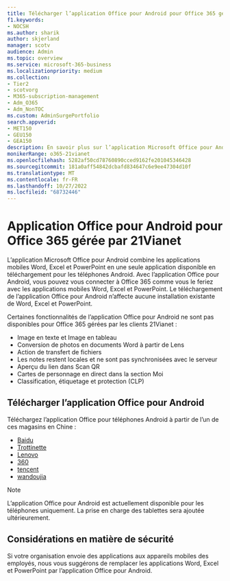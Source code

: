 ```yaml
---
title: Télécharger l’application Office pour Android pour Office 365 gérée par 21Vianet
f1.keywords:
- NOCSH
ms.author: sharik
author: skjerland
manager: scotv
audience: Admin
ms.topic: overview
ms.service: microsoft-365-business
ms.localizationpriority: medium
ms.collection:
- Tier2
- scotvorg
- M365-subscription-management
- Adm_O365
- Adm_NonTOC
ms.custom: AdminSurgePortfolio
search.appverid:
- MET150
- GEU150
- GEA150
description: En savoir plus sur l’application Microsoft Office pour Android pour Office 365 gérée par 21Vianet et comment la télécharger pour les clients en Chine.
monikerRange: o365-21vianet
ms.openlocfilehash: 5282af50cd78760890cced9162fe201045346428
ms.sourcegitcommit: 181a0aff54842dcbafd834647c6e9ee47304d10f
ms.translationtype: MT
ms.contentlocale: fr-FR
ms.lasthandoff: 10/27/2022
ms.locfileid: "68732446"
---
```

# <a name="office-app-for-android-for-office-365-operated-by-21vianet"></a>Application Office pour Android pour Office 365 gérée par 21Vianet

L’application Microsoft Office pour Android combine les applications mobiles Word, Excel et PowerPoint en une seule application disponible en téléchargement pour les téléphones Android. Avec l’application Office pour Android, vous pouvez vous connecter à Office 365 comme vous le feriez avec les applications mobiles Word, Excel et PowerPoint. Le téléchargement de l’application Office pour Android n’affecte aucune installation existante de Word, Excel et PowerPoint.

Certaines fonctionnalités de l’application Office pour Android ne sont pas disponibles pour Office 365 gérées par les clients 21Vianet :

- Image en texte et Image en tableau 
- Conversion de photos en documents Word à partir de Lens 
- Action de transfert de fichiers 
- Les notes restent locales et ne sont pas synchronisées avec le serveur
- Aperçu du lien dans Scan QR
- Cartes de personnage en direct dans la section Moi
- Classification, étiquetage et protection (CLP)


## <a name="download-the-office-app-for-android"></a>Télécharger l’application Office pour Android

Téléchargez l’application Office pour téléphones Android à partir de l’un de ces magasins en Chine :
- [Baidu](https://shouji.baidu.com/software/26842919.html)
- [Trottinette](http://app.mi.com/details?id=com.microsoft.office.officehub&ref=search)
- [Lenovo](https://www.lenovomm.com/appdetail/com.microsoft.office.officehub/43003745)
- [360](http://zhushou.360.cn/detail/index/soft_id/708682?recrefer=SE_D_office%20mobile)
- [tencent](https://sj.qq.com/myapp/detail.htm?apkName=com.microsoft.office.officehub)
- [wandoujia](https://www.wandoujia.com/apps/1502895)

> [!NOTE]
> L’application Office pour Android est actuellement disponible pour les téléphones uniquement. La prise en charge des tablettes sera ajoutée ultérieurement. 


## <a name="security-considerations"></a>Considérations en matière de sécurité

Si votre organisation envoie des applications aux appareils mobiles des employés, nous vous suggérons de remplacer les applications Word, Excel et PowerPoint par l’application Office pour Android.  


